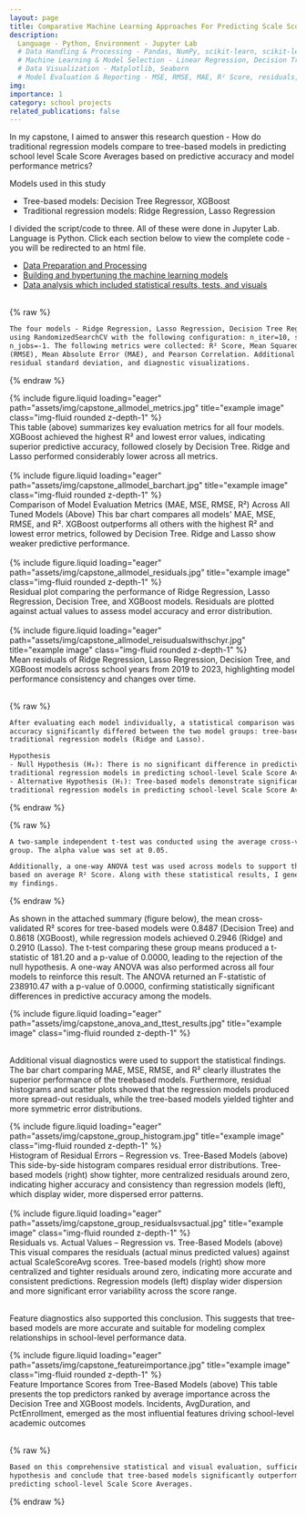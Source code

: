 ```yaml
---
layout: page
title: Comparative Machine Learning Approaches For Predicting Scale Score Averages (Capstone)
description: 
  Language - Python, Environment - Jupyter Lab
  # Data Handling & Processing - Pandas, NumPy, scikit-learn, scikit-learn, CSV
  # Machine Learning & Model Selection - Linear Regression, Decision Tree Regressor, Random Forest Regressor, Gradient Boosting Regressor, RandomizedSearchCV (For hyperparameter tuning)
  # Data Visualization - Matplotlib, Seaborn
  # Model Evaluation & Reporting - MSE, RMSE, MAE, R² Score, residuals, T-tests, ANOVA tests
img: 
importance: 1
category: school projects
related_publications: false
---
```


In my capstone, I aimed to answer this research question - How do traditional regression models compare to tree-based models in predicting school
level Scale Score Averages based on predictive accuracy and model performance metrics?

Models used in this study
- Tree-based models: Decision Tree Regressor, XGBoost
- Traditional regression models: Ridge Regression, Lasso Regression

I divided the script/code to three. All of these were done in Jupyter Lab. Language is Python. Click each section below to view the complete code - you will be redirected to an html file.
- <a href="{{ '/assets/html/Capstone_Script_Data_Preparation_Processing.html' | relative_url }}" target="_blank">Data Preparation and Processing</a>
- <a href="{{ '/assets/html/Capstone_Script_Training_ML.html' | relative_url }}" target="_blank">Building and hypertuning the machine learning models</a>
- <a href="{{ '/assets/html/Capstone_Script_visuals_and_tests.html' | relative_url }}" target="_blank">Data analysis which included statistical results, tests, and visuals</a><br><br>


{% raw %}
```html
The four models - Ridge Regression, Lasso Regression, Decision Tree Regressor, and XGBoost - were hypertuned 
using RandomizedSearchCV with the following configuration: n_iter=10, scoring='r2', cv=3, random_state=42, and
n_jobs=-1. The following metrics were collected: R² Score, Mean Squared Error (MSE), Root Mean Squared Error 
(RMSE), Mean Absolute Error (MAE), and Pearson Correlation. Additional diagnostics included mean residual, 
residual standard deviation, and diagnostic visualizations. 
```
{% endraw %}


<div class="row">
    <div class="col-sm mt-3 mt-md-0">
        {% include figure.liquid loading="eager" path="assets/img/capstone_allmodel_metrics.jpg" title="example image" class="img-fluid rounded z-depth-1" %}
    </div>
</div>
<div class="caption">
    This table (above) summarizes key evaluation metrics for all four models. XGBoost achieved the highest R² and lowest
error values, indicating superior predictive accuracy, followed closely by Decision Tree. Ridge and Lasso performed
considerably lower across all metrics.
</div><br>


<div class="row">
    <div class="col-sm mt-3 mt-md-0">
        {% include figure.liquid loading="eager" path="assets/img/capstone_allmodel_barchart.jpg" title="example image" class="img-fluid rounded z-depth-1" %}
    </div>
</div>
<div class="caption">
    Comparison of Model Evaluation Metrics (MAE, MSE, RMSE, R²) Across All Tuned Models (Above)
This bar chart compares all models' MAE, MSE, RMSE, and R². XGBoost outperforms all others with the highest R² and
lowest error metrics, followed by Decision Tree. Ridge and Lasso show weaker predictive performance.
</div><br>


<div class="row">
    <div class="col-sm mt-3 mt-md-0">
        {% include figure.liquid loading="eager" path="assets/img/capstone_allmodel_residuals.jpg" title="example image" class="img-fluid rounded z-depth-1" %}
    </div>
</div>
<div class="caption">
Residual plot comparing the performance of Ridge Regression, Lasso Regression, Decision Tree, and XGBoost models.
Residuals are plotted against actual values to assess model accuracy and error distribution.
</div><br>


<div class="row">
    <div class="col-sm mt-3 mt-md-0">
        {% include figure.liquid loading="eager" path="assets/img/capstone_allmodel_reisudualswithschyr.jpg" title="example image" class="img-fluid rounded z-depth-1" %}
    </div>
</div>
<div class="caption">
Mean residuals of Ridge Regression, Lasso Regression, Decision Tree, and XGBoost models across school years from 2019 to 2023, 
highlighting model performance consistency and changes over time.
</div><br>


{% raw %}
```html
After evaluating each model individually, a statistical comparison was performed to determine whether predictive
accuracy significantly differed between the two model groups: tree-based models (Decision Tree and XGBoost) and
traditional regression models (Ridge and Lasso).

Hypothesis
- Null Hypothesis (H₀): There is no significant difference in predictive accuracy between tree based models and 
traditional regression models in predicting school-level Scale Score Averages. 
- Alternative Hypothesis (H₁): Tree-based models demonstrate significantly higher predictive accuracy than
traditional regression models in predicting school-level Scale Score Averages. 
```
{% endraw %}


{% raw %}
```html
A two-sample independent t-test was conducted using the average cross-validated R² scores of the models in each
group. The alpha value was set at 0.05.

Additionally, a one-way ANOVA test was used across models to support the t-test results and to rank each model
based on average R² Score. Along with these statistical results, I generated several visualizations to support
my findings.
```
{% endraw %}

As shown in the attached summary (figure below), the mean cross-validated R² scores for tree-based models were 0.8487
(Decision Tree) and 0.8618 (XGBoost), while regression models achieved 0.2946 (Ridge) and 0.2910 (Lasso). The t-test 
comparing these group means produced a t-statistic of 181.20 and a p-value of 0.0000, leading to the rejection of the 
null hypothesis. A one-way ANOVA was also performed across all four models to reinforce this result. The ANOVA returned
an F-statistic of 238910.47 with a p-value of 0.0000, confirming statistically significant differences in predictive 
accuracy among the models.

<div class="row">
    <div class="col-sm mt-3 mt-md-0">
        {% include figure.liquid loading="eager" path="assets/img/capstone_anova_and_ttest_results.jpg" title="example image" class="img-fluid rounded z-depth-1" %}
    </div>
</div> <br>


Additional visual diagnostics were used to support the statistical findings. The bar chart comparing MAE, MSE, RMSE, and R² clearly illustrates the superior performance of the treebased models. Furthermore, residual histograms and scatter plots showed that the regression
models produced more spread-out residuals, while the tree-based models yielded tighter and more symmetric error distributions.


<div class="row">
    <div class="col-sm mt-3 mt-md-0">
        {% include figure.liquid loading="eager" path="assets/img/capstone_group_histogram.jpg" title="example image" class="img-fluid rounded z-depth-1" %}
    </div>
</div>
<div class="caption">
Histogram of Residual Errors – Regression vs. Tree-Based Models (above)
This side-by-side histogram compares residual error distributions. Tree-based models (right) show tighter, more
centralized residuals around zero, indicating higher accuracy and consistency than regression models (left), which display
wider, more dispersed error patterns.
</div><br>


<div class="row">
    <div class="col-sm mt-3 mt-md-0">
        {% include figure.liquid loading="eager" path="assets/img/capstone_group_residualsvsactual.jpg" title="example image" class="img-fluid rounded z-depth-1" %}
    </div>
</div>
<div class="caption">
Residuals vs. Actual Values – Regression vs. Tree-Based Models (above)
This visual compares the residuals (actual minus predicted values) against actual ScaleScoreAvg scores. Tree-based
models (right) show more centralized and tighter residuals around zero, indicating more accurate and consistent
predictions. Regression models (left) display wider dispersion and more significant error variability across the
score range.
</div><br>


Feature diagnostics also supported this conclusion. This suggests that tree-based models are more accurate and suitable for modeling complex relationships in school-level performance data.


<div class="row">
    <div class="col-sm mt-3 mt-md-0">
        {% include figure.liquid loading="eager" path="assets/img/capstone_featureimportance.jpg" title="example image" class="img-fluid rounded z-depth-1" %}
    </div>
</div>
<div class="caption">
Feature Importance Scores from Tree-Based Models (above)
This table presents the top predictors ranked by average importance across the Decision Tree and XGBoost models.
Incidents, AvgDuration, and PctEnrollment, emerged as the most influential features driving school-level academic
outcomes
</div><br>


{% raw %}
```html
Based on this comprehensive statistical and visual evaluation, sufficient evidence exists to reject the null 
hypothesis and conclude that tree-based models significantly outperform traditional regression models in 
predicting school-level Scale Score Averages. 
```
{% endraw %}